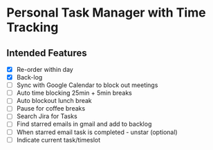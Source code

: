 # Personal Task Manager with Time Tracking

## Intended Features

- [X] Re-order within day
- [X] Back-log
- [ ] Sync with Google Calendar to block out meetings
- [ ] Auto time blocking 25min + 5min breaks
- [ ] Auto blockout lunch break
- [ ] Pause for coffee breaks
- [ ] Search Jira for Tasks
- [ ] Find starred emails in gmail and add to backlog
- [ ] When starred email task is completed - unstar (optional)
- [ ] Indicate current task/timeslot